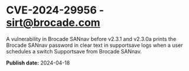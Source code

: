 # CVE-2024-29956 - sirt@brocade.com

A vulnerability in Brocade SANnav before v2.3.1 and v2.3.0a prints the Brocade SANnav password in clear text in supportsave logs when a user schedules a switch Supportsave from Brocade SANnav.



**Publish date:** 2024-04-18
